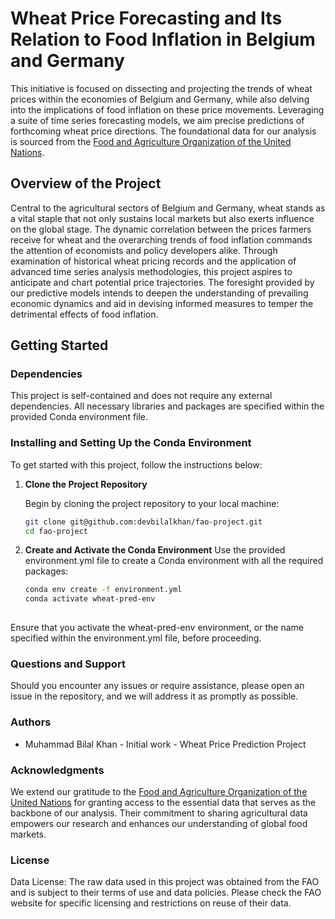 # Wheat Price Forecasting and Its Relation to Food Inflation in Belgium and Germany

This initiative is focused on dissecting and projecting the trends of wheat prices within the economies of Belgium and Germany, while also delving into the implications of food inflation on these price movements. Leveraging a suite of time series forecasting models, we aim precise predictions of forthcoming wheat price directions. The foundational data for our analysis is sourced from the [Food and Agriculture Organization of the United Nations](https://www.fao.org/faostat/en/#data).

## Overview of the Project

Central to the agricultural sectors of Belgium and Germany, wheat stands as a vital staple that not only sustains local markets but also exerts influence on the global stage. The dynamic correlation between the prices farmers receive for wheat and the overarching trends of food inflation commands the attention of economists and policy developers alike. Through examination of historical wheat pricing records and the application of advanced time series analysis methodologies, this project aspires to anticipate and chart potential price trajectories. The foresight provided by our predictive models intends to deepen the understanding of prevailing economic dynamics and aid in devising informed measures to temper the detrimental effects of food inflation.

## Getting Started

### Dependencies

This project is self-contained and does not require any external dependencies. All necessary libraries and packages are specified within the provided Conda environment file.

### Installing and Setting Up the Conda Environment

To get started with this project, follow the instructions below:

1. **Clone the Project Repository**

   Begin by cloning the project repository to your local machine:

   ```sh
   git clone git@github.com:devbilalkhan/fao-project.git
   cd fao-project

2. **Create and Activate the Conda Environment**
   Use the provided environment.yml file to create a Conda environment with all the required packages:
    ```sh
    conda env create -f environment.yml
    conda activate wheat-pred-env
  
  Ensure that you activate the wheat-pred-env environment, or the name specified within the environment.yml file, before proceeding.

### Questions and Support

Should you encounter any issues or require assistance, please open an issue in the repository, and we will address it as promptly as possible.

### Authors

- Muhammad Bilal Khan - Initial work - Wheat Price Prediction Project

### Acknowledgments

We extend our gratitude to the [Food and Agriculture Organization of the United Nations](https://www.fao.org/faostat/en/#data) for granting access to the essential data that serves as the backbone of our analysis. Their commitment to sharing agricultural data empowers our research and enhances our understanding of global food markets.

### License

Data License: The raw data used in this project was obtained from the FAO and is subject to their terms of use and data policies. Please check the FAO website for specific licensing and restrictions on reuse of their data.
